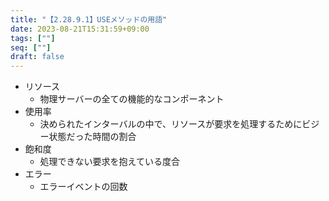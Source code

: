 ```yaml
---
title: "【2.28.9.1】USEメソッドの用語"
date: 2023-08-21T15:31:59+09:00
tags: [""]
seq: [""]
draft: false
---
```


- リソース
  - 物理サーバーの全ての機能的なコンポーネント
- 使用率
  - 決められたインターバルの中で、リソースが要求を処理するためにビジー状態だった時間の割合
- 飽和度
  - 処理できない要求を抱えている度合
- エラー
  - エラーイベントの回数